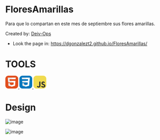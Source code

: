 # FloresAmarillas

Para que lo compartan en este mes de septiembre sus flores amarillas.

Created by: [Deiv-Ops](https://github.com/dgonzalezt2)
* Look the page in: https://dgonzalezt2.github.io/FloresAmarillas/

# TOOLS
<div>
<a href="https://html.com/" target="_blank" rel="noreferrer">
    <img src="https://raw.githubusercontent.com/tandpfun/skill-icons/e67133bc60d96561bc247dfbc3eece0a897285c8/icons/HTML.svg" alt="html" width="40" height="40"/>
  </a>
<a href="https://tailwindcss.com/" target="_blank" rel="noreferrer"> <img src="https://raw.githubusercontent.com/tandpfun/skill-icons/e67133bc60d96561bc247dfbc3eece0a897285c8/icons/CSS.svg" alt="tailwind" width="40" height="40"/> 
</a> 
  <a href="https://developer.mozilla.org/en-US/docs/Web/JavaScript" target="_blank" rel="noreferrer">
    <img src="https://raw.githubusercontent.com/tandpfun/skill-icons/e67133bc60d96561bc247dfbc3eece0a897285c8/icons/JavaScript.svg" alt="javascript" width="40" height="40"/>
  </a>


</div>


# Design 

 ![image](https://github.com/user-attachments/assets/aa51c87d-d357-4e05-a47d-7b88ab5ee783)

 ![image](https://github.com/user-attachments/assets/5760a58f-1b49-4ced-bbb2-0a83c85b7fff)
